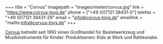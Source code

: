 +++
title = "Corvus"
imagepath = "images/mieter/corvus.jpg"
link = "https://www.corvus-toys.de"
phone = ["+49 (0)7121 38431-0"]
telefax = "+49 (0)7121 38431-29"
email = "info@corvus-toys.de"
emaillink = "mailto:info@corvus-toys.de"
+++

[Corvus](https://www.corvus-toys.de) betreibt seit 1992 einen Großhandel für Bastelwerkzeug und Musikinstrumente für Kinder. Produktserien: Kids at Work und Rattlesnake.
